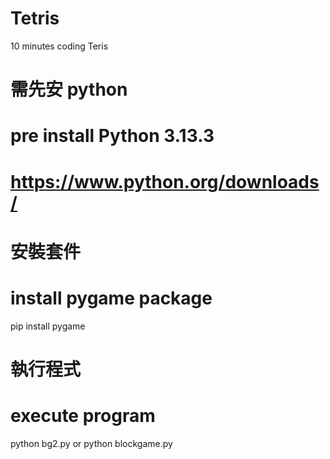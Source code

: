 # Tetris
10 minutes coding Teris

# 需先安 python
# pre install Python 3.13.3
# https://www.python.org/downloads/

# 安裝套件
# install pygame package
pip install pygame

# 執行程式
# execute program
python bg2.py
or
python blockgame.py
